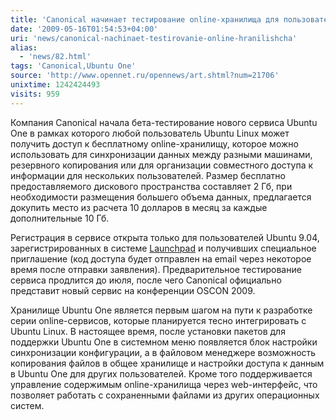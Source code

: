 ```yaml
---
title: 'Canonical начинает тестирование online-хранилища для пользователей Ubuntu'
date: '2009-05-16T01:54:53+04:00'
uri: 'news/canonical-nachinaet-testirovanie-online-hranilishcha'
alias: 
  - 'news/82.html'
tags: 'Canonical,Ubuntu One'
source: 'http://www.opennet.ru/opennews/art.shtml?num=21706'
unixtime: 1242424493
visits: 959
---
```

Компания Canonical начала бета-тестирование нового сервиса Ubuntu One в рамках которого любой пользователь Ubuntu Linux может получить доступ к бесплатному online-хранилищу, которое можно использовать для синхронизации данных между разными машинами, резервного копирования или для организации совместного доступа к информации для нескольких пользователей. Размер бесплатно предоставляемого дискового пространства составляет 2 Гб, при необходимости размещения большего объема данных, предлагается докупить место из расчета 10 долларов в месяц за каждые дополнительные 10 Гб.

Регистрация в сервисе открыта только для пользователей Ubuntu 9.04, зарегистрированных в системе [Launchpad](http://www.launchpad.net) и получивших специальное приглашение (код доступа будет отправлен на email через некоторое время после отправки заявления). Предварительное тестирование сервиса продлится до июля, после чего Canonical официально представит новый сервис на конференции OSCON 2009.

Хранилище Ubuntu One является первым шагом на пути к разработке серии online-сервисов, которые планируется тесно интегрировать с Ubuntu Linux. В настоящее время, после установки пакетов для поддержки Ubuntu One в системном меню появляется блок настройки синхронизации конфигурации, а в файловом менеджере возможность копирования файлов в общее хранилище и настройки доступа к данным в Ubuntu One для других пользователей. Кроме того поддерживается управление содержимым online-хранилища через web-интерфейс, что позволяет работать с сохраненными файлами из других операционных систем.
